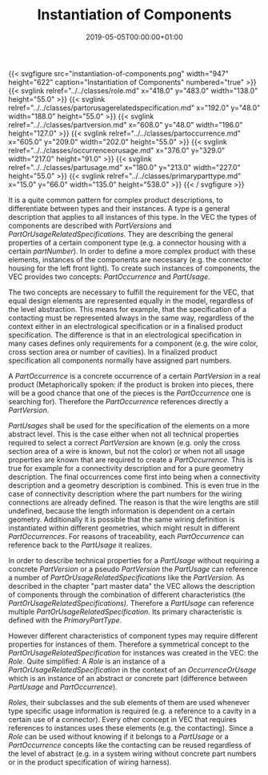 ﻿---
title: Instantiation of Components
toc: false
type: specs
date: "2019-05-05T00:00:00+01:00"
draft: false
menu:
  vec120:
    identifier: instances-of-components/instantiation-of-components    
    parent: instances-of-components
    weight: 1004001 

# Prev/next pager order (if `docs_section_pager` enabled in `params.toml`)
weight: 1004001
---
{{< svgfigure src="instantiation-of-components.png" width="947" height="622" caption="Instantiation of Components" numbered="true" >}}
  {{< svglink relref="../../classes/role.md" x="418.0" y="483.0" width="138.0" height="55.0" >}}
  {{< svglink relref="../../classes/partorusagerelatedspecification.md" x="192.0" y="48.0" width="188.0" height="55.0" >}}
  {{< svglink relref="../../classes/partversion.md" x="608.0" y="48.0" width="196.0" height="127.0" >}}
  {{< svglink relref="../../classes/partoccurrence.md" x="605.0" y="209.0" width="202.0" height="55.0" >}}
  {{< svglink relref="../../classes/occurrenceorusage.md" x="376.0" y="329.0" width="217.0" height="91.0" >}}
  {{< svglink relref="../../classes/partusage.md" x="180.0" y="213.0" width="227.0" height="55.0" >}}
  {{< svglink relref="../../classes/primaryparttype.md" x="15.0" y="66.0" width="135.0" height="538.0" >}}
{{< / svgfigure >}}
<html>   <head>     </head>   <body>     <p> It is a quite common pattern for complex product descriptions, to differentiate between types and their instances. A&#160;type is a general description that applies to all instances of this type. In the VEC&#160;the types of components are described with <i>PartVersions</i> and <i>PartOrUsageRelatedSpecifications</i>. They are describing the general properties of a certain component type (e.g. a connector housing with a certain <i>partNumber</i>). In order to define a more complex product with these elements, instances of the components are necessary (e.g. the connector housing for the left front light). To create such instances of components, the VEC provides two concepts: <i>PartOccurrence</i> and <i>PartUsage</i>.     </p>      <p> The two concepts are necessary to fulfill the requirement for the VEC, that equal design elements are represented equally in the model, regardless of the level abstraction. This means for example, that the specification of a contacting must be represented always in the same way, regardless of the context either in an electrological specification or in a finalised product specification. The difference is that in an electrological specification in many cases defines only requirements for a component (e.g. the wire color, cross section area or number of cavities). In a finalized product specification all components normally have assigned part numbers.     </p>      <p> A <i>PartOccurrence</i> is a concrete occurrence of a certain <i>PartVersion</i> in a real product (Metaphorically spoken: if the product is broken into pieces, there will be a good chance that one of the pieces is the <i>PartOccurrence </i>one is searching for). Therefore the <i>PartOccurrence </i>references directly a <i>PartVersion</i>.     </p>      <p> <i>PartUsages</i> shall be used for the specification of the elements on a more abstract level. This is the case either when not all technical properties required to select a correct <i>PartVersion</i> are known (e.g. only the cross section area of a wire is known, but not the color) or when not all usage properties are known that are required to create a <i>PartOccurrence.</i> This is true for example for a connectivity description and for a pure geometry description. The final occurrences come first into being when a connectivity description and a geometry description is combined. This is even true in the case of connectivity description where the part numbers for the wiring connections are already defined. The reason is that the wire lengths are still undefined, because the length information is dependent on a certain geometry. Additionally it is possible that the same wiring definition is instantiated within different geometries, which might result in different <i>PartOccurrences</i>. For reasons of traceability, each <i>PartOccurrence</i> can reference back to the <i>PartUsage</i> it realizes.     </p>      <p> In order to describe technical properties for a <i>PartUsage</i> without requiring a concrete <i>PartVersion </i>or a pseudo <i>PartVersion</i> the <i>PartUsage</i> can reference a number of <i>PartOrUsageRelatedSpecifications</i> like the <i>PartVersion.</i> As described in the chapter &quot;part master data&quot; the VEC allows the description of components through the combination of different characteristics (the <i>PartOrUsageRelatedSpecifications). </i>Therefore a <i>PartUsage </i>can reference multiple <i>PartOrUsageRelatedSpecification</i>. Its primary characteristic is defined with the <i>PrimaryPartType</i>.     </p>      <p> However different characteristics of component types may require different properties for instances of them. Therefore a symmetrical concept to the <i>PartOrUsageRelatedSpecification </i>for instances was created in the VEC: the <i>Role.</i> Quite simplified: A <i>Role </i>is an instance of a <i>PartOrUsageRelatedSpecification</i> in the context of an <i>OccurrenceOrUsage</i> which is an instance of an abstract or concrete part (difference between <i>PartUsage</i> and <i>PartOccurrence</i>).     </p>      <p> <i>Roles, </i>their subclasses and the sub elements of them are used whenever type specific usage information is required (e.g. a reference to a cavity in a certain use of a connector). Every other concept in VEC&#160;that requires references to instances uses these elements (e.g. the contacting). Since a <i>Role </i>can be used without knowing if it belongs to a <i>PartUsage</i> or a <i>PartOccurrence</i> concepts like the contacting can be reused regardless of the level of abstract (e.g. in a system wiring without concrete part numbers or in the product specification of wiring harness).      </p>    </body> </html> 
